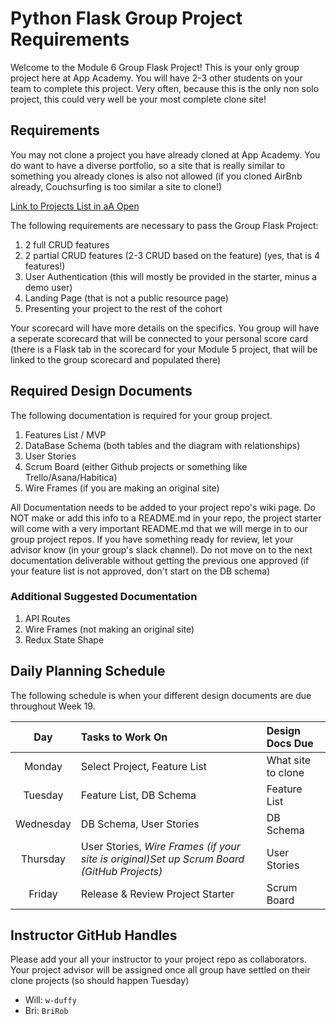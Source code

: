 # Python Flask Group Project Requirements

Welcome to the Module 6 Group Flask Project!   This is your only group project
here at App Academy.  You will have 2-3 other students on your team to complete
this project.  Very often, because this is the only non solo project, this could
very well be your most complete clone site!


## Requirements


You may not clone a project you have already cloned at App Academy.  You do want
to have a diverse portfolio, so a site that is really similar to something you
already clones is also not allowed (if you cloned AirBnb already, Couchsurfing
is too similar a site to clone!)


[Link to Projects List in aA
Open](https://open.appacademy.io/learn/js-py---feb-2023-cohort-1-online/week-19---docker--aws--and-microservices/project-planning-day-1)


The following requirements are necessary to pass the Group Flask Project:

1. 2 full CRUD features
2. 2 partial CRUD features (2-3 CRUD based on the feature) (yes, that is 4
features!)
3. User Authentication (this will mostly be provided in the starter, minus a
   demo user)
4. Landing Page (that is not a public resource page)
5. Presenting your project to the rest of the cohort


Your scorecard will have more details on the specifics.  You group will have a
seperate scorecard that will be connected to your personal score card (there is
a Flask tab in the scorecard for your Module 5 project, that will be linked to
the group scorecard and populated there)


## Required Design Documents


The following documentation is required for your group project.

1. Features List / MVP
2. DataBase Schema (both tables and the diagram with relationships)
3. User Stories
4. Scrum Board (either Github projects or something like Trello/Asana/Habitica)
4. Wire Frames (if you are making an original site)

All Documentation needs to be added to your project repo's wiki page. Do NOT
make or add this info to a README.md in your repo, the project starter will come
with a very important README.md that we will merge in to our group project
repos.
If you have something ready for review, let your advisor know (in your group's
slack channel).  Do not move on to the next documentation deliverable without
getting the previous one approved (if your feature list is not approved, don't
start on the DB schema)


### Additional Suggested Documentation


1. API Routes
2. Wire Frames (not making an original site)
3. Redux State Shape


## Daily Planning Schedule

The following schedule is when your different design documents are due
throughout Week 19.


| Day | Tasks to Work On         | Design Docs Due                |
| :------: | :--------------- | :--------------------- |
|   Monday    | Select Project, Feature List        |  What site to clone   |
|   Tuesday    | Feature List, DB Schema      | Feature List    |
|   Wednesday    | DB Schema, User Stories   |   DB Schema  |
|   Thursday    | User Stories, *Wire Frames (if your site is original)Set up Scrum Board (GitHub Projects)*          | User Stories  |
|   Friday    | Release & Review Project Starter       | Scrum Board  |



## Instructor GitHub Handles

Please add your all your instructor to your project repo as collaborators.  Your project advisor will be assigned once all group have settled on their clone projects (so should happen Tuesday)

- Will: `w-duffy`
- Bri: `BriRob`
